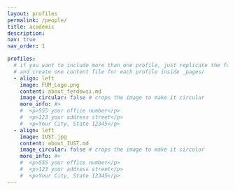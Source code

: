 ```yaml
---
layout: profiles
permalink: /people/
title: academic
description: 
nav: true
nav_order: 1

profiles:
  # if you want to include more than one profile, just replicate the following block
  # and create one content file for each profile inside _pages/
  - align: left
    image: FUM_Logo.png
    content: about_ferdowsi.md
    image_circular: false # crops the image to make it circular
    more_info: #>
    #  <p>555 your office number</p>
    #  <p>123 your address street</p>
    #  <p>Your City, State 12345</p>
  - align: left
    image: IUST.jpg
    content: about_IUST.md
    image_circular: false # crops the image to make it circular
    more_info: #>
    #  <p>555 your office number</p>
    #  <p>123 your address street</p>
    #  <p>Your City, State 12345</p>
---
```

